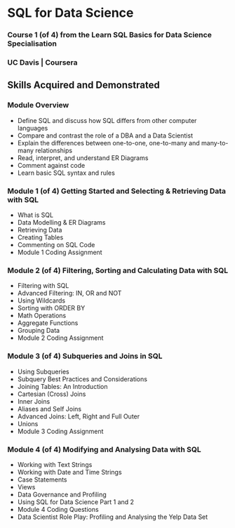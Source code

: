 # SQL for Data Science 

### Course 1 (of 4) from the Learn SQL Basics for Data Science Specialisation
### UC Davis | Coursera

## Skills Acquired and Demonstrated

### Module Overview
 - Define SQL and discuss how SQL differs from other computer languages
 - Compare and contrast the role of a DBA and a Data Scientist
 - Explain the differences between one-to-one, one-to-many and many-to-many relationships
 - Read, interpret, and understand ER Diagrams
 - Comment against code
 - Learn basic SQL syntax and rules

### Module 1 (of 4) Getting Started and Selecting & Retrieving Data with SQL
 - What is SQL
 - Data Modelling & ER Diagrams
 - Retrieving Data
 - Creating Tables
 - Commenting on SQL Code
 - Module 1 Coding Assignment

### Module 2 (of 4) Filtering, Sorting and Calculating Data with SQL
 - Filtering with SQL
 - Advanced Filtering: IN, OR and NOT
 - Using Wildcards
 - Sorting with ORDER BY
 - Math Operations
 - Aggregate Functions
 - Grouping Data
 - Module 2 Coding Assignment

### Module 3 (of 4) Subqueries and Joins in SQL
 - Using Subqueries
 - Subquery Best Practices and Considerations
 - Joining Tables: An Introduction
 - Cartesian (Cross) Joins
 - Inner Joins
 - Aliases and Self Joins
 - Advanced Joins: Left, Right and Full Outer
 - Unions
 - Module 3 Coding Assignment

### Module 4 (of 4) Modifying and Analysing Data with SQL
 - Working with Text Strings
 - Working with Date and Time Strings
 - Case Statements
 - Views
 - Data Governance and Profiling
 - Using SQL for Data Science Part 1 and 2
 - Module 4 Coding Questions
 - Data Scientist Role Play: Profiling and Analysing the Yelp Data Set


